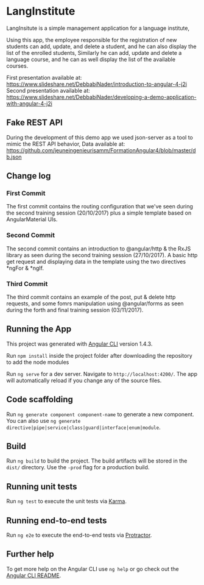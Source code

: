 # LangInstitute


LangInsitute is a simple management application for a language institute,

Using this app, the employee responsible for the registration of new students can add, update, and delete a student, and he can also display the list of the enrolled students,
Similarly he can add, update and delete a language course, and he can as well display the list of the available courses.

First presentation available at: https://www.slideshare.net/DebbabiNader/introduction-to-angular-4-j2i
Second presentation available at: https://www.slideshare.net/DebbabiNader/developing-a-demo-application-with-angular-4-j2i


## Fake REST API

During the development of this demo app we used json-server as a tool to mimic the REST API behavior,
Data available at: https://github.com/jeuneingenieurisamm/FormationAngular4/blob/master/db.json


## Change log

### First Commit

The first commit contains the routing configuration that we've seen during the second training session (20/10/2017) plus a simple template based on AngularMaterial UIs.


### Second Commit

The second commit contains an introduction to @angular/http & the RxJS library as seen during the second training session (27/10/2017). A basic http get request and displaying data in the template using the two directives *ngFor & *ngIf.


### Third Commit

The third commit contains an example of the post, put & delete http requests, and some fomrs manipulation using @angular/forms as seen during the forth and final training session (03/11/2017).


## Running the App

This project was generated with [Angular CLI](https://github.com/angular/angular-cli) version 1.4.3.

Run `npm install` inside the project folder after downloading the repository to add the node modules

Run `ng serve` for a dev server. Navigate to `http://localhost:4200/`. The app will automatically reload if you change any of the source files.


## Code scaffolding

Run `ng generate component component-name` to generate a new component. You can also use `ng generate directive|pipe|service|class|guard|interface|enum|module`.


## Build

Run `ng build` to build the project. The build artifacts will be stored in the `dist/` directory. Use the `-prod` flag for a production build.


## Running unit tests

Run `ng test` to execute the unit tests via [Karma](https://karma-runner.github.io).


## Running end-to-end tests

Run `ng e2e` to execute the end-to-end tests via [Protractor](http://www.protractortest.org/).


## Further help

To get more help on the Angular CLI use `ng help` or go check out the [Angular CLI README](https://github.com/angular/angular-cli/blob/master/README.md).
